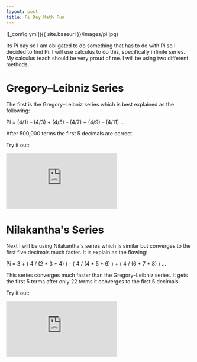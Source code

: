 ```yaml
---
layout: post
title: Pi Day Math Fun
---
```


![_config.yml]({{ site.baseurl }}/images/pi.jpg)

Its Pi day so I am obligated to do something that has to do with Pi so I decided to find Pi. I will use calculus to do this, specifically infinite series. My calculus teach should be very proud of me. I will be using two different methods.

<h1> Gregory–Leibniz Series </h1>
The first is the Gregory–Leibniz series which is best explained as the following:

Pi = (4/1) – (4/3) + (4/5) – (4/7) + (4/9) – (4/11) …

After 500,000 terms the first 5 decimals are correct.

Try it out:

<iframe src="http://dmitrypustovit.com/pi/pi.html" style="border:none"></iframe>



<h1> Nilakantha's Series </h1>
Next I will be using Nilakantha's series which is similar but converges to the first five decimals much faster. It is explain as the flowing:

Pi = 3 + ( 4 / (2 * 3 * 4) ) - ( 4 / (4 * 5 * 6) ) + ( 4 / (6 * 7 * 8) ) …

This series converges much faster than the Gregory–Leibniz series.  It gets the first 5 terms after only 22 terms it converges to the first 5 decimals.


Try it out:

<iframe src="http://dmitrypustovit.com/pi/pi2.html" style="border:none"></iframe>
